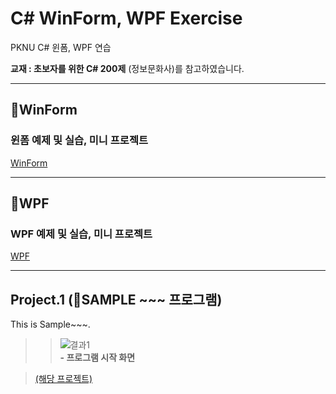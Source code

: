 # C# WinForm, WPF Exercise

PKNU C# 윈폼, WPF 연습

__교재 : 초보자를 위한 C# 200제__ (정보문화사)를 참고하였습니다.</br>

------------------------
## 📕WinForm

### 윈폼 예제 및 실습, 미니 프로젝트
[WinForm](WinformApp)


------------------------
## 📙WPF

### WPF 예제 및 실습, 미니 프로젝트
[WPF](WPFApp)

------------------------
## Project.1 (📑SAMPLE ~~~ 프로그램)
This is Sample~~~.</br>

>>![결과1](images/1_1.JPG "프로그램 시작 화면")  
>>__- 프로그램 시작 화면__
>     
>           
>     

>[(해당 프로젝트)](MINI_PROJECT)
